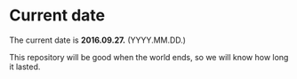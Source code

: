 # Current date

The current date is **2016.09.27.** (YYYY.MM.DD.)

This repository will be good when the world ends, so we will know how long it lasted.